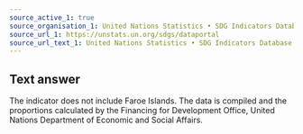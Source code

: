 ```yaml
---
source_active_1: true
source_organisation_1: United Nations Statistics • SDG Indicators Database
source_url_1: https://unstats.un.org/sdgs/dataportal
source_url_text_1: United Nations Statistics • SDG Indicators Database
---
```

## Text answer  
The indicator does not include Faroe Islands. The data is compiled and the proportions calculated by the Financing for Development Office, United Nations Department of Economic and Social Affairs.
